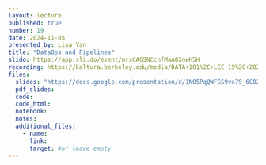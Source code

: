 ```yaml
---
layout: lecture
published: true
number: 19
date: 2024-11-05
presented_by: Lisa Yan
title: "DataOps and Pipelines"
slido: https://app.sli.do/event/mrxCAGSNCcnfMaA82nwH5H
recording: https://kaltura.berkeley.edu/media/DATA+101%2C+LEC+19%2C+2024-11-05/1_dyw7s5hv/355307012
files:
  slides: "https://docs.google.com/presentation/d/1NO5PqQWFGS9vx79_6C02Nh8JnAaTkdNDb4Zor9862kM/edit?usp=sharing"
  pdf_slides:
  code:
  code_html:
  notebook:
  notes:
  additional_files:
    - name:
      link:
      target: #or leave empty
---
```

